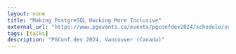 ```yaml
---
layout: none
title: "Making PostgreSQL Hacking More Inclusive"
external_url: "https://www.pgevents.ca/events/pgconfdev2024/schedule/session/86-making-postgresql-hacking-more-inclusive/"
tags: [talks]
description: "PGConf.dev 2024, Vancouver (Canada)"
---
```

